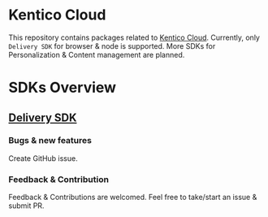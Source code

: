 # Kentico Cloud

This repository contains packages related to [Kentico Cloud](https://kenticocloud.com/). Currently, only `Delivery SDK` for browser & node is supported. More SDKs for Personalization & Content management are planned. 

# SDKs Overview 

## [Delivery SDK](https://github.com/Enngage/KenticoCloudDeliveryTypeScriptSDK/tree/master/packages/delivery) 

### Bugs & new features

Create GitHub issue.

### Feedback & Contribution

Feedback & Contributions are welcomed. Feel free to take/start an issue & submit PR.
